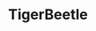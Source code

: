 ---
title: TigerBeetle
categories:
  - relational-database
docs:
  - id: go
    url: https://github.com/mkadirtan/testcontainers-tigerbeetle-go
    maintainer: community
    installation: |
      ```bash
      go get -u github.com/mkadirtan/testcontainers-tigerbeetle-go@latest
      ```
    example: |
      ```go
      tbContainer, err := tigerbeetle.RunContainer(ctx)
      ```
description: |
  TigerBeetle is a distributed financial accounting database designed for mission critical safety and performance.
---